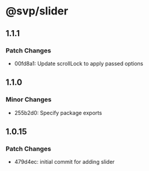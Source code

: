 # @svp/slider

## 1.1.1

### Patch Changes

- 00fd8a1: Update scrollLock to apply passed options

## 1.1.0

### Minor Changes

- 255b2d0: Specify package exports

## 1.0.15

### Patch Changes

- 479d4ec: initial commit for adding slider

